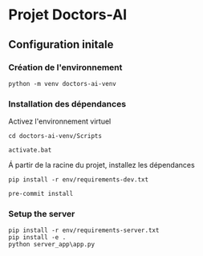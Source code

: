# Projet Doctors-AI

## Configuration initale

### Création de l'environnement

```
python -m venv doctors-ai-venv
```

### Installation des dépendances

Activez l'environnement virtuel

```
cd doctors-ai-venv/Scripts
```

```
activate.bat
```

Á partir de la racine du projet, installez les dépendances

```
pip install -r env/requirements-dev.txt
```

```
pre-commit install
```

### Setup the server

```
pip install -r env/requirements-server.txt
pip install -e .
python server_app\app.py
```


